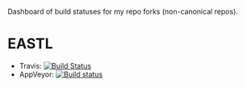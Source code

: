 Dashboard of build statuses for my repo forks (non-canonical repos).

# EASTL
* Travis: [![Build Status](https://travis-ci.org/theryee/EASTL.svg?branch=master)](https://travis-ci.org/theryee/EASTL)
* AppVeyor: [![Build status](https://ci.appveyor.com/api/projects/status/59y2jgrsnnmhr075?svg=true)](https://ci.appveyor.com/project/theryee/eastl)
